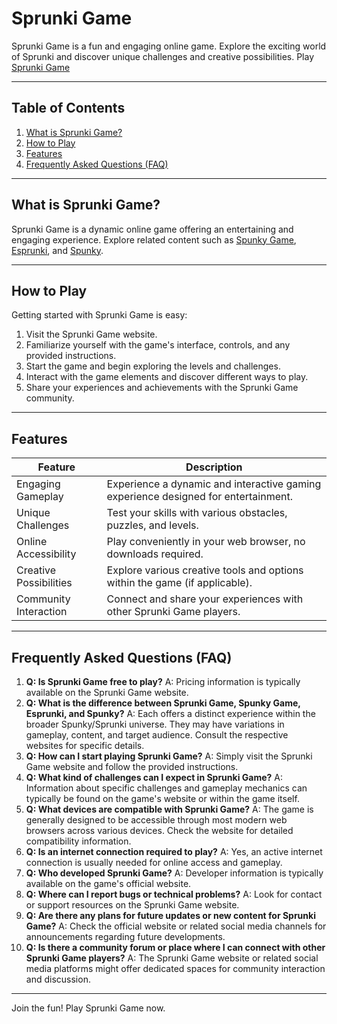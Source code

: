 # Sprunki Game

Sprunki Game is a fun and engaging online game. Explore the exciting world of Sprunki and discover unique challenges and creative possibilities. Play [Sprunki Game](https://spunkygame.substack.com/sprunki)


---

## Table of Contents

1. [What is Sprunki Game?](#what-is-sprunki-game)
2. [How to Play](#how-to-play)
3. [Features](#features)
4. [Frequently Asked Questions (FAQ)](#faq)


---

## What is Sprunki Game? <a name="what-is-sprunki-game"></a>

Sprunki Game is a dynamic online game offering an entertaining and engaging experience.  Explore related content such as [Spunky Game](https://spunkygame.substack.com/spunky-game), [Esprunki](https://spunkygame.substack.com/esprunki), and [Spunky](https://spunkygame.substack.com/spunky).


---

## How to Play <a name="how-to-play"></a>

Getting started with Sprunki Game is easy:

1. Visit the Sprunki Game website.
2. Familiarize yourself with the game's interface, controls, and any provided instructions.
3. Start the game and begin exploring the levels and challenges.
4. Interact with the game elements and discover different ways to play.
5. Share your experiences and achievements with the Sprunki Game community.


---

## Features <a name="features"></a>

| Feature | Description |
|---|---|
| Engaging Gameplay | Experience a dynamic and interactive gaming experience designed for entertainment. |
| Unique Challenges | Test your skills with various obstacles, puzzles, and levels. |
| Online Accessibility | Play conveniently in your web browser, no downloads required.  |
| Creative Possibilities | Explore various creative tools and options within the game (if applicable). |
| Community Interaction | Connect and share your experiences with other Sprunki Game players. |


---

## Frequently Asked Questions (FAQ) <a name="faq"></a>

1. **Q: Is Sprunki Game free to play?** A:  Pricing information is typically available on the Sprunki Game website.
2. **Q:  What is the difference between Sprunki Game, Spunky Game, Esprunki, and Spunky?**  A:  Each offers a distinct experience within the broader Spunky/Sprunki universe. They may have variations in gameplay, content, and target audience. Consult the respective websites for specific details.
3. **Q: How can I start playing Sprunki Game?** A: Simply visit the Sprunki Game website and follow the provided instructions.
4. **Q: What kind of challenges can I expect in Sprunki Game?** A:  Information about specific challenges and gameplay mechanics can typically be found on the game's website or within the game itself.
5. **Q: What devices are compatible with Sprunki Game?** A: The game is generally designed to be accessible through most modern web browsers across various devices.  Check the website for detailed compatibility information.
6. **Q: Is an internet connection required to play?** A: Yes, an active internet connection is usually needed for online access and gameplay.
7. **Q: Who developed Sprunki Game?** A: Developer information is typically available on the game's official website.
8. **Q: Where can I report bugs or technical problems?** A: Look for contact or support resources on the Sprunki Game website.
9. **Q: Are there any plans for future updates or new content for Sprunki Game?** A:  Check the official website or related social media channels for announcements regarding future developments.
10. **Q: Is there a community forum or place where I can connect with other Sprunki Game players?** A: The Sprunki Game website or related social media platforms might offer dedicated spaces for community interaction and discussion.


---


Join the fun! Play Sprunki Game now.
